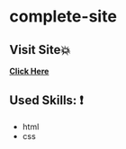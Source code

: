 # complete-site
## Visit Site:boom:
**[Click Here](http://Amal-Mousa.github.io/complete-site)**
## Used Skills: :exclamation:
* html
* css
